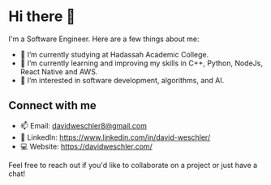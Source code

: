 # Hi there 👋

I'm a Software Engineer. Here are a few things about me:

- 🔭 I’m currently studying at Hadassah Academic College.
- 🌱 I’m currently learning and improving my skills in C++, Python, NodeJs, React Native and AWS.
- 🤖 I’m interested in software development, algorithms, and AI.

## Connect with me
- 📫 Email: davidweschler8@gmail.com
- 💼 LinkedIn: https://www.linkedin.com/in/david-weschler/
- 💻 Website: https://davidweschler.com/

Feel free to reach out if you'd like to collaborate on a project or just have a chat!
